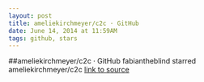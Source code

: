 ```yaml
---
layout: post
title: ameliekirchmeyer/c2c · GitHub
date: June 14, 2014 at 11:59AM
tags: github, stars
---
```

##ameliekirchmeyer/c2c · GitHub
fabiantheblind starred ameliekirchmeyer/c2c
[link to source](http://ift.tt/SIf5pT) 
